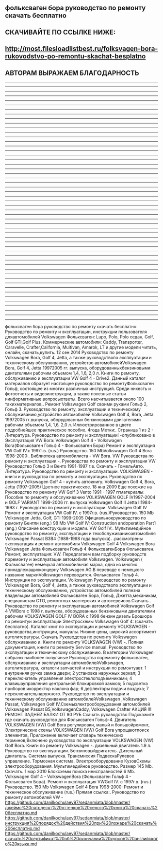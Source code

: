 фольксваген бора руководство по ремонту скачать бесплатно
--------------------------------------------------
СКАЧИВАЙТЕ ПО ССЫЛКЕ НИЖЕ:
--------------------------------------------------
http://most.filesloadlistbest.ru/folksvagen-bora-rukovodstvo-po-remontu-skachat-besplatno
--------------------------------------------------
АВТОРАМ ВЫРАЖАЕМ БЛАГОДАРНОСТЬ
--------------------------------------------------
--------------------------------------------------
--------------------------------------------------
--------------------------------------------------
--------------------------------------------------
--------------------------------------------------
--------------------------------------------------
--------------------------------------------------
--------------------------------------------------
--------------------------------------------------
--------------------------------------------------
--------------------------------------------------
--------------------------------------------------
--------------------------------------------------
--------------------------------------------------
--------------------------------------------------
--------------------------------------------------
--------------------------------------------------
--------------------------------------------------
--------------------------------------------------
--------------------------------------------------
--------------------------------------------------
--------------------------------------------------
--------------------------------------------------
--------------------------------------------------
--------------------------------------------------
--------------------------------------------------
--------------------------------------------------
--------------------------------------------------
--------------------------------------------------
--------------------------------------------------
--------------------------------------------------
--------------------------------------------------
--------------------------------------------------
--------------------------------------------------
--------------------------------------------------
--------------------------------------------------
--------------------------------------------------
--------------------------------------------------
--------------------------------------------------
--------------------------------------------------
--------------------------------------------------
--------------------------------------------------
--------------------------------------------------
--------------------------------------------------
--------------------------------------------------
--------------------------------------------------
--------------------------------------------------
--------------------------------------------------
--------------------------------------------------
--------------------------------------------------
--------------------------------------------------
--------------------------------------------------
--------------------------------------------------
фольксваген бора руководство по ремонту скачать бесплатно Руководство по ремонту и эксплуатации, инструкции пользователя дляавтомобилей Volkswagen  Фольксваген: Lupo, Polo, Polo седан, Golf, Golf GTI,Golf Plus,  Коммерческие автомобили: Caddy, Transporter, Caravelle, Crafter,California, Multivan, Amarok, LT и другие модели читать, онлайн, скачать,купить. 12 сен 2014  Руководство по ремонту Volkswagen Bora, Golf 4, Jetta, а также руководствопо эксплуатации и техническому обслуживанию, устройство автомобилейVolkswagen Bora, Golf 4, Jetta 19972005 гг. выпуска, оборудованныхбензиновыми двигателями рабочим объемом 1,4, 1,6, 2,0 л. Книги по ремонту, обслуживанию и эксплуатации VW Golf 4 - Drive2. Данный каталог материалов образует настоящее руководство по ремонтуФольксваген Гольф, состоящее из многих различных инструкций. Среди нихесть и фотоотчеты и видеоинструкции, а также полезные статьи иинформативные вопросыответы. Всего насчитывается около 100 такихматериалов,. Ремонт Volkswagen Golf своими руками  Гольф 2, Гольф 3. Руководство по ремонту, эксплуатации и техническому обслуживанию,устройство автомобилей Volkswagen Golf 4, Bora, Jetta 19972005 гг.выпуска, оборудованных бензиновыми двигателями рабочим объемом 1,4, 1,6, 2,0 л. Иллюстрированное в цвете подробнейшее практическое пособие. 4года Метки:. Страница 1 из 2 - Литература. Руководство по ремонту и эксплуатации! -опубликовано в Эксплуатация VW Bora: Volkswagen Golf 4 - Volkswagen Bora(Фольксваген Гольф 4 - Фольксваген Бора) Ремонт и эксплуатация VW Golf IV.с 1997г.в. (rus.) Руководство. 150 MbVolkswagen Golf 4  Bora 1998-2000:. Библиотека автомобилиста - VW Bora. VW Руководства по ремонту и эксплуатации -. Руководства по ремонту и эксплуатации VW
Руководство Гольф 3 и Венто 1991-1997 г.в.  Скачать - ГомельАвто. Литература. Руководство по ремонту и эксплуатации. VOLKSWAGEN - книги и руководства по ремонту и эксплуатации. Руководство по ремонту Volkswagen Golf 4 - купить автокнигу. Volkswagen Golf 4, Bora, Jetta (1997-2005) Цветное практическое. 18 янв 2009  Еще похожие на Руководство по ремонту VW Golf 3  Vento 1991 - 1997 ггматериалы: Пособие по ремонту и обслуживанию VOLKSWAGEN GOLF IV1997-2004 и GOLF VARIANT 1999-2006 гг. выпуска  Volkswagen Golf II  Jetta II1984-1993 г. Руководство по ремонту и эксплуатации. Volkswagen Golf IV Ремонт и эксплуатация VW Golf IV. с 1997г.в. (rus.)Руководство. 150 Mb Volkswagen Jetta, Golf, GTI 1999-2005 Официальноеруководство по ремонту Бентли (eng.) 98 Mb VW Golf IV: Construction andoperation Part1 (eng.) Описание конструкции и модели. VW Golf IV:. Мультимедийное руководство по ремонту, эксплуатации и техобслуживаниюавтомобиля Volkswagen Passat B3B4 (1988-1998 года выпуска). .рассмотрены эксплуатация и ремонт автомобиля Volkswagen Golf 4 Volkswagen Bora  Volkswagen Jetta  Фольксваген Гольф 4  ФольксвагенБора  Фольксваген. Ремонт, эксплуатация: VW. Передлагаем вам подборку руководств поремонту и эксплуатации автомобиля Volkswagen. Volkswagen ( Фольксваген) немецкая автомобильная марка, одна из многих принадлежащихконцерну Volkswagen AG.В переводе с немецкого название маркиVolkswagen переводится. Фольксваген Гольф 4. Инструкция по эксплуатации. Volkswagen
Руководство по ремонту Volkswagen Bora, Golf 4, Jetta, а также руководствопо эксплуатации и техническому обслуживанию, устройство автомобилей полезна владельцам автомобилей Фольксваген Бора, Гольф, Джетта,механикам, специалистам СТО, ремонтных мастерских и автосервисов.Скачать.. Руководство по ремонту и эксплуатации автомобилей Volkswagen Golf 4  VWBora с 1998 г. выпуска, оборудованных бензиновыми двигателями рабочим VOLKSWAGEN GOLF IV  BORA с 1998 бензин  дизель Брошюра по ремонтуи эксплуатации  Электросхемы Volkswagen Golf 4: (скачать бесплатно). Каталог книг по эксплуатации и ремонту VOLKSWAGEN - руководства,инструкции, мануалы. Низкие цены, широкий ассортимент автолитературы. Скачать Руководства по ремонту Volkswagen обслуживанию и. Книги по ремонту VOLKSWAGEN (VW) -. Полная документация, книги по ремонту  Service manual. Руководство по эксплуатации и техническому обслуживанию. В категории Volkswagen собраны наиболее популяные Руководства поремонту фольксваген, обслуживанию и эксплуатации автомобилейVolkswagen, автолитература, каталоги запчастей и инструкции по ремонтуавт. 1  внутренняя ручка замка двери; 2  установка наружных зеркал; 3 переключатель управления электростеклоподъемниками; 4  клавишауправления центральной блокировкой замков; 5  подсветка приборов икорректор наклона фар; 6  дефлекторы подачи воздуха; 7  переключательнаружного. Руководство по эксплуатации и техническому обслуживанию автомобилейVolkswagen ,Volkswagen Passat, Volkswagen Golf IV,Схемыэлектрооборудования автомобилей Volkswagen Passat B5,VolkswagenCaddy, Volkswagen Crafter  АКЦИЯ !!! РЕМОНТ ЗАДНЕЙ БАЛКИ ОТ 80 РУБ Скачать рукаводство
Подскажите где скачать руководство для Фольксваген Гольф-4. Двигатель VOLKSWAGEN (VW) Golf  Bora  регулировки, малый и большойремонт, Электрические схемы VOLKSWAGEN (VW) Golf  Bora  упрощаютпоиск элементов, Приложение  включает словарь технических терминов,Включено руководство по эксплуатации VOLKSWAGEN (VW) Golf  Bora. Книги по ремонту Volkswagen -. дизельный двигатель 1.9 л. Руководство по эксплуатации. Бензиновыйдвигатель. Дизельный двигатель. Система выпуска. Трансмиссия ПодвескаРулевое управление. Тормозная система. Электрооборудование КузовСхемы электрооборудования. Мультимедийное руководство. Размер 145 Mb. Скачать. 1 мар 2010  Блоксхемы поиска неисправностей 6 Mb. Volkswagen Golf 4 - VolkswagenBora (Фольксваген Гольф 4 - Фольксваген Бора). Ремонт и эксплуатация VWGolf IV. с 1997г.в. (rus.) Руководство. 150 Mb Volkswagen Golf 4  Bora 1998-2000: Ремонт и техническое обслуживание (rus.) Прямая ссылка:. Руководство по ремонту автомобилей VW -
https://github.com/danilkochulaev97/sedanmiata/blob/master/джеймс%20пятьдесят%20оттенков%20серого%20книга%20скачать%20бесплатно.md
https://github.com/danilkochulaev97/sedanmiata/blob/master/инструкция%20порядок%20действия%20при%20пожаре%20скачать%20бесплатно.md
https://github.com/danilkochulaev97/sedanmiata/blob/master/скачать%20сертификат%20об%20окончании%20курсов%20английского%20языка.md